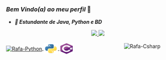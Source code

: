 ### *Bem Vindo(a) ao meu perfil* 👋

- ***🔭 Estundante de Java, Python e BD***

<div align="center">
  <a href="https://github.com/ArielMcR">
  <img height="180em" src="https://github-readme-stats.vercel.app/api?username=ArielMcR&show_icons=true&theme=cobalt&include_all_commits=true&count_private=true"/>
  <img height="180em" src="https://github-readme-stats.vercel.app/api/top-langs/?username=ArielMcR&layout=compact&langs_count=7&theme=dark%22/%3E"/>
    <br>
</div>
<div style="display: inline_block"><br>
  <img align="center" alt="Rafa-Python" height="30" width="40" src="https://img.shields.io/badge/Java-ED8B00?style=for-the-badge&logo=java&logoColor=white">
  <img align="center" alt="Rafa-Python" height="30" width="40" src="https://raw.githubusercontent.com/devicons/devicon/master/icons/python/python-original.svg">
  <img align="center" alt="Rafa-Csharp" height="30" width="40" src="https://raw.githubusercontent.com/devicons/devicon/master/icons/csharp/csharp-original.svg">
  <img align="right" alt="Rafa-Csharp" height="150" width="180" src="https://tenor.com/view/jujutsu-kaisen-jujutsu-kaisen-dance-dance-gif-18755157.gif">

 
</div>



